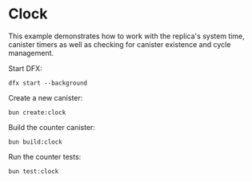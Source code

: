 # Clock

This example demonstrates how to work with the replica's system time, canister timers as well as checking for canister existence and cycle management.

Start DFX:

```shell
dfx start --background
```

Create a new canister:

```shell
bun create:clock
```

Build the counter canister:

```shell
bun build:clock
```

Run the counter tests:

```shell
bun test:clock
```
